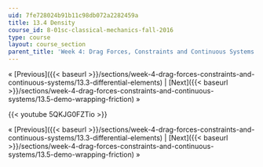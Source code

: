```yaml
---
uid: 7fe728024b91b11c98db072a2282459a
title: 13.4 Density
course_id: 8-01sc-classical-mechanics-fall-2016
type: course
layout: course_section
parent_title: 'Week 4: Drag Forces, Constraints and Continuous Systems'
---
```


« [Previous]({{< baseurl >}}/sections/week-4-drag-forces-constraints-and-continuous-systems/13.3-differential-elements) | [Next]({{< baseurl >}}/sections/week-4-drag-forces-constraints-and-continuous-systems/13.5-demo-wrapping-friction) »

{{< youtube 5QKJG0FZTio >}}

« [Previous]({{< baseurl >}}/sections/week-4-drag-forces-constraints-and-continuous-systems/13.3-differential-elements) | [Next]({{< baseurl >}}/sections/week-4-drag-forces-constraints-and-continuous-systems/13.5-demo-wrapping-friction) »